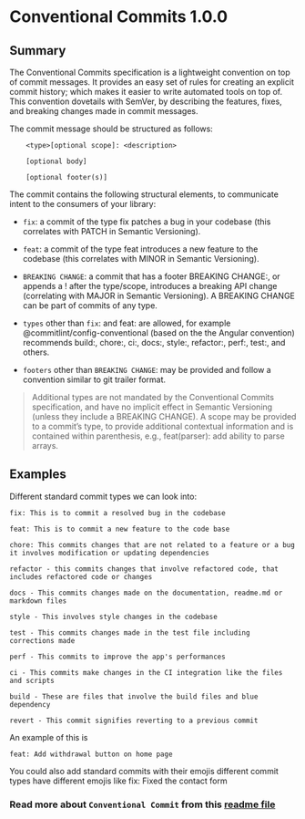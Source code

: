 # Conventional Commits 1.0.0

## Summary

The Conventional Commits specification is a lightweight convention on top of commit messages. It provides an easy set of rules for creating an explicit commit history; which makes it easier to write automated tools on top of. This convention dovetails with SemVer, by describing the features, fixes, and breaking changes made in commit messages.

The commit message should be structured as follows:

```
    <type>[optional scope]: <description>

    [optional body]

    [optional footer(s)]
```

The commit contains the following structural elements, to communicate intent to the consumers of your library:

- `fix`: a commit of the type fix patches a bug in your codebase (this correlates with PATCH in Semantic Versioning).

- `feat`: a commit of the type feat introduces a new feature to the codebase (this correlates with MINOR in Semantic Versioning).

- `BREAKING CHANGE`: a commit that has a footer BREAKING CHANGE:, or appends a ! after the type/scope, introduces a breaking API change (correlating with MAJOR in Semantic Versioning). A BREAKING CHANGE can be part of commits of any type.

- `types` other than `fix`: and feat: are allowed, for example @commitlint/config-conventional (based on the the Angular convention) recommends build:, chore:, ci:, docs:, style:, refactor:, perf:, test:, and others.

- `footers` other than `BREAKING CHANGE`: <description> may be provided and follow a convention similar to git trailer format.

> Additional types are not mandated by the Conventional Commits specification, and have no implicit effect in Semantic Versioning (unless they include a BREAKING CHANGE). A scope may be provided to a commit’s type, to provide additional contextual information and is contained within parenthesis, e.g., feat(parser): add ability to parse arrays.

## Examples
<!-- 
### Commit message with description and breaking change footer


```sh
    feat: allow provided config object to extend other configs

    BREAKING CHANGE: `extends` key in config file is now used for extending other config files
```

### Commit message with `!` to draw attention to breaking change

```
    feat!: send an email to the customer when a product is shipped
```

### Commit message with scope and ! to draw attention to breaking change

```
    feat(api)!: send an email to the customer when a product is shipped
```

### Commit message with both `!` and `BREAKING CHANGE` footer

```
    chore!: drop support for Node 6

    BREAKING CHANGE: use JavaScript features not available in Node 6.
```

### Commit message with no body
```
    docs: correct spelling of CHANGELOG
```

### Commit message with scope

```
    feat(lang): add Polish language
```

### Commit message with multi-paragraph body and multiple footers

```
    fix: prevent racing of requests

    Introduce a request id and a reference to latest request. Dismiss
    incoming responses other than from latest request.

    Remove timeouts which were used to mitigate the racing issue but are
    obsolete now.

    Reviewed-by: Z
    Refs: #123
``` -->

Different standard commit types we can look into:

```
fix: This is to commit a resolved bug in the codebase
```

```
feat: This is to commit a new feature to the code base
```

```
chore: This commits changes that are not related to a feature or a bug it involves modification or updating dependencies
```

```
refactor - this commits changes that involve refactored code, that includes refactored code or changes
```

```
docs - This commits changes made on the documentation, readme.md or markdown files
```

```
style - This involves style changes in the codebase
```

```
test - This commits changes made in the test file including corrections made
```

```
perf - This commits to improve the app's performances
```

```
ci - This commits make changes in the CI integration like the files and scripts
```
```
build - These are files that involve the build files and blue dependency
```
```
revert - This commit signifies reverting to a previous commit
```

An example of this is

```
feat: Add withdrawal button on home page
```

You could also add standard commits with their emojis different commit types have different emojis like
fix: Fixed the contact form

### Read more about `Conventional Commit` from this [readme file](https://github.com/pvdlg/conventional-commit-types)